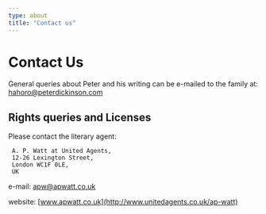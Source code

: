 ```yaml
---
type: about
title: "Contact us"
---
```


Contact Us
==========
General queries about Peter and his writing can be e-mailed to the family at: [hahoro@peterdickinson.com](mailto:hahoro@peterdickinson.com)

Rights queries and Licenses
---------------------------

Please contact the literary agent:

     A. P. Watt at United Agents,
     12-26 Lexington Street,
     London WC1F 0LE,
     UK

e-mail: [apw@apwatt.co.uk](mailto:apw@apwatt.co.uk)

website: [www.apwatt.co.uk](http://www.unitedagents.co.uk/ap-watt)
